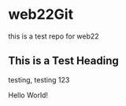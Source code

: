 # web22Git
this is a test repo for web22

## This is a Test Heading 

testing, testing 123

Hello World!